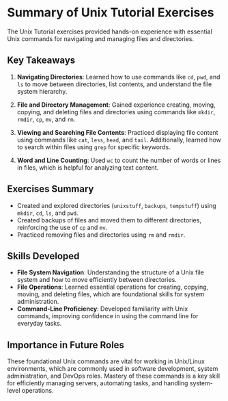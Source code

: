 # Summary of Unix Tutorial Exercises

The Unix Tutorial exercises provided hands-on experience with essential Unix commands for navigating and managing files and directories.

## Key Takeaways

1. **Navigating Directories**: Learned how to use commands like `cd`, `pwd`, and `ls` to move between directories, list contents, and understand the file system hierarchy.

2. **File and Directory Management**: Gained experience creating, moving, copying, and deleting files and directories using commands like `mkdir`, `rmdir`, `cp`, `mv`, and `rm`.

3. **Viewing and Searching File Contents**: Practiced displaying file content using commands like `cat`, `less`, `head`, and `tail`. Additionally, learned how to search within files using `grep` for specific keywords.

4. **Word and Line Counting**: Used `wc` to count the number of words or lines in files, which is helpful for analyzing text content.

## Exercises Summary
- Created and explored directories (`unixstuff`, `backups`, `tempstuff`) using `mkdir`, `cd`, `ls`, and `pwd`.
- Created backups of files and moved them to different directories, reinforcing the use of `cp` and `mv`.
- Practiced removing files and directories using `rm` and `rmdir`.

## Skills Developed
- **File System Navigation**: Understanding the structure of a Unix file system and how to move efficiently between directories.
- **File Operations**: Learned essential operations for creating, copying, moving, and deleting files, which are foundational skills for system administration.
- **Command-Line Proficiency**: Developed familiarity with Unix commands, improving confidence in using the command line for everyday tasks.

## Importance in Future Roles
These foundational Unix commands are vital for working in Unix/Linux environments, which are commonly used in software development, system administration, and DevOps roles. Mastery of these commands is a key skill for efficiently managing servers, automating tasks, and handling system-level operations.

